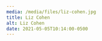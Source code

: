 ```yaml
---
media: /media/files/liz-cohen.jpg
title: Liz Cohen
alt: Liz Cohen
date: 2021-05-05T10:14:00-0500
---
```

